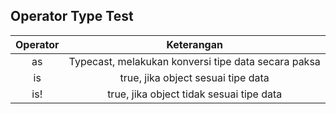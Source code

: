 ## Operator Type Test

| Operator | Keterangan |
| :-----: | :------------------------------: |
|   as   | Typecast, melakukan konversi tipe data secara paksa  |
|   is   | true, jika object sesuai tipe data |
|   is!  | true, jika object tidak sesuai tipe data||
